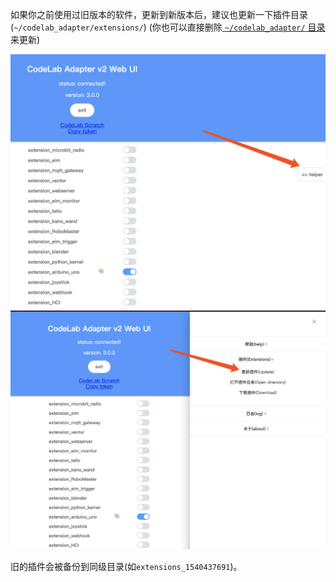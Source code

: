 如果你之前使用过旧版本的软件，更新到新版本后，建议也更新一下插件目录(`~/codelab_adapter/extensions/`) (你也可以直接删除[ `~/codelab_adapter/` 目录](http://localhost:8000/user_guide/FAQ/#_1)来更新)

<img width="600px" src="/img/98a9f3b5b77b5b46bd2425c52349f24a.png">

<img width="600px" src="/img/8a2ceea716604f96268d48a39f152956.png">


旧的插件会被备份到同级目录(如`extensions_1540437691`)。

<!--3.0 更新 8ad0bd82f62e49cc1ebb02d4a44b74a2.png-->